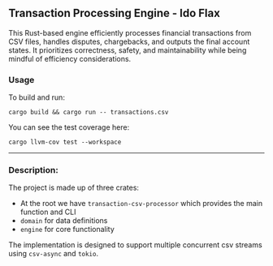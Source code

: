  
## Transaction Processing Engine - Ido Flax
This Rust-based engine efficiently processes financial transactions from CSV files, handles disputes, chargebacks, and outputs the final account states. It prioritizes correctness, safety, and maintainability while being mindful of efficiency considerations.

### Usage

To build and run:
```shell
cargo build && cargo run -- transactions.csv
```

You can see the test coverage here:
```shell
cargo llvm-cov test --workspace
```
---
### Description:
The project is made up of three crates: 
- At the root we have `transaction-csv-processor` which provides the main function and CLI
- `domain` for data definitions
- `engine` for core functionality

The implementation is designed to support multiple concurrent csv streams using `csv-async` and `tokio`.
